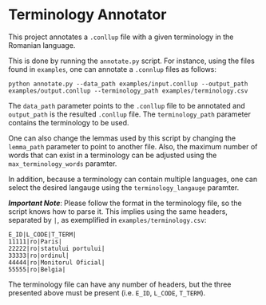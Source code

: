 # Terminology Annotator

This project annotates a `.conllup` file with a given terminology in the Romanian language.

This is done by running the `annotate.py` script. For instance, using the files found in `examples`, one can annotate a `.connlup` files as follows:

```
python annotate.py --data_path examples/input.conllup --output_path examples/output.conllup --terminology_path examples/terminology.csv
```

The `data_path` parameter points to the `.conllup` file to be annotated and `output_path` is the resulted `.conllup` file. The `terminology_path` parameter contains the
terminology to be used.

One can also change the lemmas used by this script by changing the `lemma_path` parameter to point to another file. Also, the maximum number of words that can exist in
a terminology can be adjusted using the `max_terminology_words` paramter.

In addition, because a terminology can contain multiple languages, one can select the desired langauge using the `terminology_langauge` paramter.

***Important Note***: Please follow the format in the terminology file, so the script knows how to parse it. This implies using the same headers, separated by `|`, as 
exemplified in `examples/terminology.csv`:

```
E_ID|L_CODE|T_TERM|
11111|ro|Paris|
22222|ro|statului portului|
33333|ro|ordinul|
44444|ro|Monitorul Oficial|
55555|ro|Belgia|
```
The terminology file can have any number of headers, but the three presented above must be present (i.e. `E_ID`, `L_CODE`, `T_TERM`).
